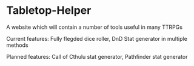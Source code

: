 # Tabletop-Helper

A website which will contain a number of tools useful in many TTRPGs

Current features:
  Fully flegded dice roller,
  DnD Stat generator in multiple methods
  
Planned features:
  Call of Cthulu stat generator,
  Pathfinder stat generator
